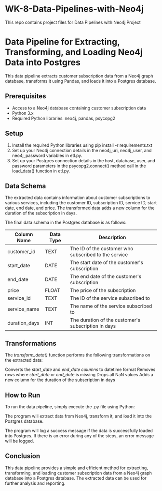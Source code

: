 # WK-8-Data-Pipelines-with-Neo4j
This repo contains project files for Data Pipelines with Neo4j Project


# Data Pipeline for Extracting, Transforming, and Loading Neo4j Data into Postgres
This data pipeline extracts customer subscription data from a Neo4j graph database, transforms it using Pandas, and loads it into a Postgres database.

## Prerequisites
* Access to a Neo4j database containing customer subscription data
* Python 3.x
* Required Python libraries: neo4j, pandas, psycopg2
## Setup
1. Install the required Python libraries using pip install -r requirements.txt
2. Set up your Neo4j connection details in the neo4j_uri, neo4j_user, and neo4j_password variables in etl.py.
3. Set up your Postgres connection details in the host, database, user, and password parameters in the psycopg2.connect() method call in the load_data() function in etl.py.
## Data Schema
The extracted data contains information about customer subscriptions to various services, including the customer ID, subscription ID, service ID, start date, end date, and price. The transformed data adds a new column for the duration of the subscription in days.

The final data schema in the Postgres database is as follows:

| Column Name  | Data Type | Description                                        |
|--------------|-----------|----------------------------------------------------|
| customer_id  | TEXT      | The ID of the customer who subscribed to the service |
| start_date   | DATE      | The start date of the customer's subscription      |
| end_date     | DATE      | The end date of the customer's subscription        |
| price        | FLOAT     | The price of the subscription                      |
| service_id   | TEXT      | The ID of the service subscribed to                |
| service_name | TEXT      | The name of the service subscribed to              |
| duration_days| INT       | The duration of the customer's subscription in days|

## Transformations
The *transform_data()* function performs the following transformations on the extracted data:

Converts the *start_date* and *end_date columns* to datetime format
Removes rows where *start_date* or *end_dat*e is missing
Drops all NaN values
Adds a new column for the duration of the subscription in days
## How to Run
To run the data pipeline, simply execute the .py file using Python:

The program will extract data from Neo4j, transform it, and load it into the Postgres database.

The program will log a success message if the data is successfully loaded into Postgres. If there is an error during any of the steps, an error message will be logged.

## Conclusion
This data pipeline provides a simple and efficient method for extracting, transforming, and loading customer subscription data from a Neo4j graph database into a Postgres database. The extracted data can be used for further analysis and reporting.
